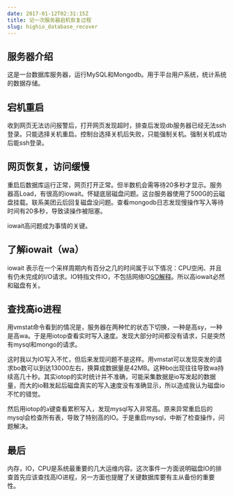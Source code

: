 ```yaml
---
date: 2017-01-12T02:31:15Z
title: 记一次服务器宕机恢复过程
slug: highio_database_recover
---
```


## 服务器介绍

这是一台数据库服务器，运行MySQL和Mongodb。用于平台用户系统，统计系统的数据存储。

## 宕机重启

收到网页无法访问报警后，打开网页发现超时，排查后发现db服务器已经无法ssh登录。只能选择关机重启。控制台选择关机后失败，只能强制关机。强制关机成功后能ssh登录。

## 网页恢复，访问缓慢

重启后数据库运行正常，网页打开正常。但半数机会需等待20多秒才显示。服务器高Load，有很高的iowait。怀疑底层磁盘问题。这台服务器使用了500G的云磁盘挂载。联系美团云后回复磁盘没问题。查看mongodb日志发现慢操作写入等待时间有20多秒，导致读操作被阻塞。

iowait高问题成为事情的关键。

## 了解iowait（wa）

iowait 表示在一个采样周期内有百分之几的时间属于以下情况：CPU空闲、并且有仍未完成的I/O请求。IO特指文件IO，不包括网络IO[SO解释](http://serverfault.com/questions/37441/does-iowait-include-time-waiting-for-network-calls)。所以高iowait必然和磁盘有关。

## 查找高io进程
用vmstat命令看到的情况是，服务器在两种忙的状态下切换，一种是高sy，一种是高wa。于是用iotop查看实时写入速度。发现大部分时间都没有请求，只是突然有mysql和mongo的请求。

这时我以为IO写入不忙，但后来发现问题不是这样。用vmstat可以发现突发的请求bo数可以到达13000左右，换算成数据量是42MB。这种bo出现往往导致wa持续高几十秒。其实iotop的实时统计并不准确，可能采集数据是io写发起的数据量，而大的io鞋发起后磁盘真实的写入速度没有准确显示，所以造成我认为磁盘io不忙的错觉。

然后用iotop的`a`键查看累积写入，发现mysql写入非常高。原来异常重启后的mysql会检查所有表，导致了特别高的IO。于是重启mysql，中断了检查操作，问题解决。

## 最后

内存，IO，CPU是系统最重要的几大运维内容。这次事件一方面说明磁盘IO的排查首先应该查找高IO进程，另一方面也提醒了关键数据库要有主从备份的重要性。

